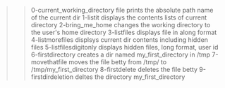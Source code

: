 >>0-current_working_directory file prints the absolute path name of the current dir
>>1-listit displays the contents lists of current directory
>>2-bring_me_home changes the working directory to the user's home directory
>>3-listfiles displays file in along format   
>>4-listmorefiles displsys current dir contents including hidden files
>>5-listfilesdigitonly displays hidden files, long format, user id 
>>6-firstdirectory creates a dir named my_first_directory in /tmp
>>7-movethatfile moves the file betty from /tmp/ to /tmp/my_first_directory
>>8-firstdelete deletes the file betty
>>9-firstdirdeletion deltes the directory my_first_directory 
